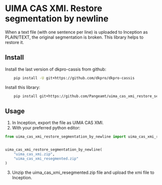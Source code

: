 # UIMA CAS XMI. Restore segmentation by newline

When a text file (with one sentence per line) is uploaded to Inception as PLAIN/TEXT, 
the original segmentation is broken. This library helps to restore it.


## Install
Install the last version of dkpro-cassis from github:

```BASH
    pip install -U git+https://github.com/dkpro/dkpro-cassis
```

Install this library:

```BASH
    pip install git+https://github.com/Pangeamt/uima_cas_xmi_restore_segmentation_by_newline
```

## Usage
1) In Inception, export the file as UIMA CAS XMI.
2) With your preferred python editor:
```python
from uima_cas_xmi_restore_segmentation_by_newline import uima_cas_xmi_restore_segmentation_by_newline


uima_cas_xmi_restore_segmentation_by_newline(
    "uima_cas_xmi.zip",
    "uima_cas_xmi_resegmented.zip"
)


```
3) Unzip the uima_cas_xmi_resegmented.zip file and upload the xmi file to Inception.